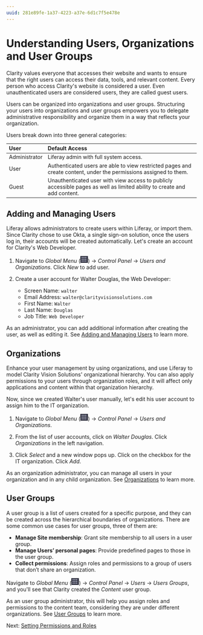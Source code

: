 ```yaml
---
uuid: 281e89fe-1a37-4223-a37e-6d1c7f5e478e
---
```


# Understanding Users, Organizations and User Groups

Clarity values everyone that accesses their website and wants to ensure that the right users can access their data, tools, and relevant content. Every person who access Clarity's website is considered a user. Even unauthenticated users are considered users, they are called guest users.

Users can be organized into organizations and user groups. Structuring your users into organizations and user groups empowers you to delegate administrative responsibility and organize them in a way that reflects your organization.

Users break down into three general categories:

| User          | Default Access                                                                                                           |
|:--------------|:-------------------------------------------------------------------------------------------------------------------------|
| Administrator | Liferay admin with full system access.                                                                                   |
| User          | Authenticated users are able to view restricted pages and create content, under the permissions assigned to them.        |
| Guest         | Unauthenticated user with view access to publicly accessible pages as well as limited ability to create and add content. |

<!-- ## Importing Users through Client Extension

We'll have here the steps to download, unzip and deploy the client extension. -->

## Adding and Managing Users

Liferay allows administrators to create users within Liferay, or import them. Since Clarity chose to use Okta, a single sign-on solution, once the users log in, their accounts will be created automatically. Let's create an account for Clarity's Web Developer.

1. Navigate to *Global Menu* (![Global Menu](../../images/icon-applications-menu.png)) &rarr; *Control Panel* &rarr; *Users and Organizations*. Click *New* to add user.

1. Create a user account for Walter Douglas, the Web Developer:

   * Screen Name: `walter`
   * Email Address: `walter@clarityvisionsolutions.com`
   * First Name: `Walter`
   * Last Name: `Douglas`
   * Job Title: `Web Developer`

<!-- We could add a screenshot of the users tab, showing all users on the table, the ones that were deployed and the one created manually, Walter Douglas-->

As an administrator, you can add additional information after creating the user, as well as editing it. See [Adding and Managing Users](https://learn.liferay.com/en/w/dxp/users-and-permissions/users/adding-and-managing-users) to learn more.

## Organizations

Enhance your user management by using organizations, and use Liferay to model Clarity Vision Solutions' organizational hierarchy. You can also apply permissions to your users through organization roles, and it will affect only applications and content within that organization hierarchy.

<!-- We could add a screenshot of the organization tab (Global Menu > Control Panel > Users and Organizations > Organizations tab), showing all three organizations that the user deployed using client extensions -->

Now, since we created Walter's user manually, let's edit his user account to assign him to the IT organization.

1. Navigate to *Global Menu* (![Global Menu](../../images/icon-applications-menu.png)) &rarr; *Control Panel* &rarr; *Users and Organizations*.

1. From the list of user accounts, click on *Walter Douglas*. Click *Organizations* in the left navigation.

1. Click *Select* and a new window pops up. Click on the checkbox for the IT organization. Click *Add*.

As an organization administrator, you can manage all users in your organization and in any child organization. See [Organizations](https://learn.liferay.com/web/guest/w/dxp/users-and-permissions/organizations) to learn more.

## User Groups

A user group is a list of users created for a specific purpose, and they can be created across the hierarchical boundaries of organizations. There are some common use cases for user groups, three of them are:

- **Manage Site membership**: Grant site membership to all users in a user group.
- **Manage Users’ personal pages**: Provide predefined pages to those in the user group.
- **Collect permissions**: Assign roles and permissions to a group of users that don’t share an organization.

Navigate to *Global Menu* (![Global Menu](../../images/icon-applications-menu.png)) &rarr; *Control Panel* &rarr; *Users* &rarr; *Users Groups*, and you'll see that Clarity created the *Content* user group.

As an user group administrator, this will help you assign roles and permissions to the content team, considering they are under different organizations. See [User Groups](https://learn.liferay.com/web/guest/w/dxp/users-and-permissions/user-groups) to learn more.

Next: [Setting Permissions and Roles](./setting-permissions-and-roles.md)
